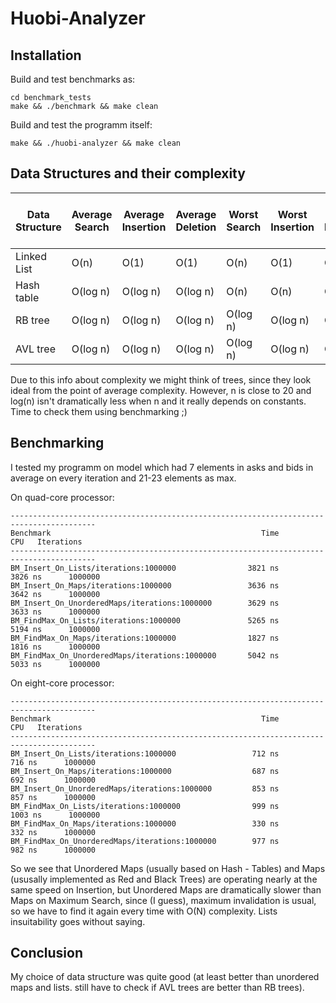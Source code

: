 # Huobi-Analyzer

## Installation

Build and test benchmarks as:

    cd benchmark_tests
    make && ./benchmark && make clean
    
Build and test the programm itself:

    make && ./huobi-analyzer && make clean

## Data Structures and their complexity

| Data Structure | Average Search | Average Insertion | Average Deletion | Worst Search | Worst Insertion | Worst Deletion | Max/min element access | Does it suit our goal? |
|----------------|----------------|-------------------|------------------|--------------|-----------------|----------------|------------------------|------------------------|
| Linked List    | O(n)           | O(1)              | O(1)             | O(n)         | O(1)            | O(1)           | O(n)                   | maybe                  |
| Hash table     | O(log n)       | O(log n)          | O(log n)         | O(n)         | O(n)            | O(n)           | O(n)                   | yes                    |
| RB tree        | O(log n)       | O(log n)          | O(log n)         | O(log n)     | O(log n)        | O(log n)       | O(1)                   | yes                    |
| AVL tree       | O(log n)       | O(log n)          | O(log n)         | O(log n)     | O(log n)        | O(log n)       | O(1)                   | maybe                  |

Due to this info about complexity we might think of trees, since they look ideal from the point of average complexity. However, n is close to 20 and log(n) isn't dramatically less when n and it really depends on constants. Time to check them using benchmarking ;)

## Benchmarking

I tested my programm on model which had 7 elements in asks and bids in average on every iteration and 21-23 elements as max.

On quad-core processor:

    -----------------------------------------------------------------------------------------
    Benchmark                                               Time             CPU   Iterations
    -----------------------------------------------------------------------------------------
    BM_Insert_On_Lists/iterations:1000000                3821 ns         3826 ns      1000000
    BM_Insert_On_Maps/iterations:1000000                 3636 ns         3642 ns      1000000
    BM_Insert_On_UnorderedMaps/iterations:1000000        3629 ns         3633 ns      1000000
    BM_FindMax_On_Lists/iterations:1000000               5265 ns         5194 ns      1000000
    BM_FindMax_On_Maps/iterations:1000000                1827 ns         1816 ns      1000000
    BM_FindMax_On_UnorderedMaps/iterations:1000000       5042 ns         5033 ns      1000000

On eight-core processor:

    -----------------------------------------------------------------------------------------
    Benchmark                                               Time             CPU   Iterations
    -----------------------------------------------------------------------------------------
    BM_Insert_On_Lists/iterations:1000000                 712 ns          716 ns      1000000
    BM_Insert_On_Maps/iterations:1000000                  687 ns          692 ns      1000000
    BM_Insert_On_UnorderedMaps/iterations:1000000         853 ns          857 ns      1000000
    BM_FindMax_On_Lists/iterations:1000000                999 ns         1003 ns      1000000
    BM_FindMax_On_Maps/iterations:1000000                 330 ns          332 ns      1000000
    BM_FindMax_On_UnorderedMaps/iterations:1000000        977 ns          982 ns      1000000

So we see that Unordered Maps (usually based on Hash - Tables) and Maps (ususally implemented as Red and Black Trees) are operating nearly at the same speed on Insertion, but Unordered Maps are dramatically slower than Maps on Maximum Search, since (I guess), maximum invalidation is usual, so we have to find it again every time with O(N) complexity. Lists insuitability goes without saying.

## Conclusion

My choice of data structure was quite good (at least better than unordered maps and lists. still have to check if AVL trees are better than RB trees).
